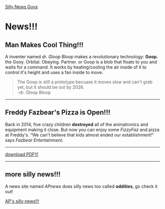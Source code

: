 <!DOCTYPE html>
  <html lang=en>
        <head>
           <a href="https://manthing554.github.io/hub.md" target="_self">Silly News Guys</a>
        </head>
      <body>

 <h1>News!!!</h1>
         <h2>Man Makes Cool Thing!!!</h2>
             <p>A inventer named <cite>dr. Gloop Bloop</cite> makes a revolutionary technology: <b>Goop.</b> the Gooy. Orbital. Obeying. Partner. or
                Goop is a blob that floats to you and waits for a command. It works by heating/cooling the air inside of it to control it's
                height and uses a fan inside to move.
             </p>                
          <blockquote>The Goop is still a prototype becuase it moves slow and can't grab yet, but it should be out by 2026.
               <footer>-dr. Gloop Bloop</footer>
          </blockquote>
                <hr/>
         <h2>Freddy Fazbear's Pizza is Open!!!</h2>
            <p>Back in 2014, five crazy children <strong>destroyed</strong> all of the animatronics and equipment making it close. But now
                you can enjoy some <cite>FizzyFaz</cite> and pizza at Freddy's. <q>We can't believe that kids almost ended our establishment!</q> says 
                <cite>Fazbear Entertainment</cite>.
            </p>
                <hr/>
          <a href="https://manthing554.github.io/Online-News-Article-Assignment_news.md at main· manthing554_Online-News-Article-Assignment.pdf" target="_blank">
             download PDF!!!
          </a>
                <hr/>
         <h2>more silly news!!!</h2>
            <p>A news site named <cite>APnews</cite> does silly news too called <b>oddities</b>, go check it out!</p>
          <a href="https://apnews.com/oddities" target="_blank">AP's silly news!!!</a>

  </body>
 </html>
